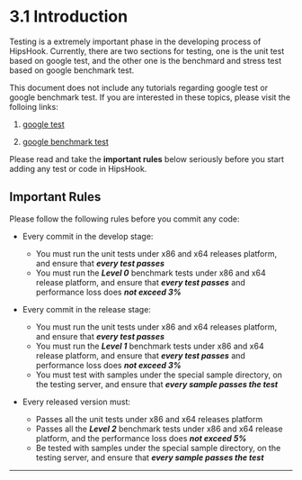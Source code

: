 # 3.1 Introduction

Testing is a extremely important phase in the developing process of HipsHook. Currently, there are two sections for testing, one is the unit test based on google test, and the other one is the benchmard and stress test based on google benchmark test.

This document does not include any tutorials regarding google test or google benchmark test. If you are interested in these topics, please visit the folloing links:

1. [google test](https://github.com/google/googletest)

2. [google benchmark test](https://github.com/google/benchmark)

Please read and take the **important rules** below seriously before you start adding any test or code in HipsHook.



## Important Rules

Please follow the following rules before you commit any code:

* Every commit in the develop stage:
  * You must run the unit tests under x86 and x64 releases platform, and ensure that ***every test passes***
  * You must run the ***Level 0*** benchmark tests under x86 and x64 release platform, and ensure that ***every test passes*** and performance loss does ***not exceed 3%***

    

* Every commit in the release stage:
  * You must run the unit tests under x86 and x64 releases platform, and ensure that ***every test passes***
  * You must run the ***Level 1*** benchmark tests under x86 and x64 release platform, and ensure that ***every test passes*** and performance loss does ***not exceed 3%***
  * You must test with samples under the special sample directory, on the testing server, and ensure that ***every sample passes the test***



* Every released version must:
  * Passes all the unit tests under x86 and x64 releases platform
  * Passes all the ***Level 2*** benchmark tests under x86 and x64 release platform, and the performance loss does ***not exceed 5%***
  * Be tested with samples under the special sample directory, on the testing server, and ensure that ***every sample passes the test***



------

